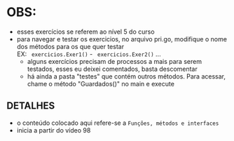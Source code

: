 # OBS:
- esses exercícios se referem ao nível 5 do curso
- para navegar e testar os exercicios, no arquivo pri.go, modifique o nome dos métodos para os que quer testar <br>
EX:  ``` exercicios.Exer1()``` - ``` exercicios.Exer2()``` ...
  * alguns exercícios precisam de processos a mais para serem testados, esses eu deixei comentados, basta descomentar
  * há ainda a pasta "testes" que contém outros métodos. Para acessar, chame o método "Guardados()" no main e execute

## DETALHES
- o conteúdo colocado aqui refere-se a ```Funções, métodos e interfaces```
- inicia a partir do vídeo 98

